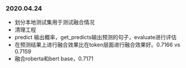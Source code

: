 ### 2020.04.24
- 划分本地测试集用于测试融合情况
- 清理工程
- predict 输出概率，get_predicts输出预测的句子，evaluate进行评估
- 在预测结果上进行融合效果比在token层面进行融合效果好。0.7166 vs 0.7159
- 融合roberta和bert base，0.7171